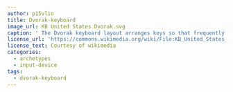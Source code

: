 ```yaml
--- 
author: p15vlio
title: Dvorak-keyboard 
image_url: KB United States Dvorak.svg 
caption: ' The Dvorak keyboard layout arranges keys so that frequently used keys are easiest to press, which reduces muscle fatigue when typing common English. ' 
license_url: 'https://commons.wikimedia.org/wiki/File:KB_United_States_Dvorak.svg' 
license_text: Courtesy of wikimedia 
categories: 
  - archetypes 
  - input-device 
tags: 
  - dvorak-keyboard 
---
```

